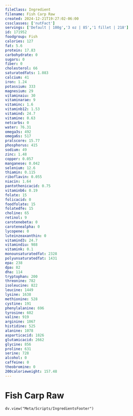 ```yaml
---
fileClass: Ingredient
filename: Fish Carp Raw
created: 2024-12-21T19:27:02-06:00
cssclasses: ['nutFact']
servings: ['Default | 100g','3 oz | 85','1 fillet | 218']
id: 171952
foodgroup: Fish
calories: 127
fat: 5.6
protein: 17.83
carbohydrate: 0
sugars: 0
fiber: 0
cholesterol: 66
saturatedfats: 1.083
calcium: 41
iron: 1.24
potassium: 333
magnesium: 29
vitaminaiu: 30
vitaminarae: 9
vitaminc: 1.6
vitaminb12: 1.53
vitamind: 24.7
vitamine: 0.63
netcarbs: 0
water: 76.31
omega3s: 492
omega6s: 517
pralscore: 15.77
phosphorus: 415
sodium: 49
zinc: 1.48
copper: 0.057
manganese: 0.042
selenium: 12.6
thiamin: 0.115
riboflavin: 0.055
niacin: 1.64
pantothenicacid: 0.75
vitaminb6: 0.19
folate: 15
folicacid: 0
foodfolate: 15
folatedfe: 15
choline: 65
retinol: 9
carotenebeta: 0
carotenealpha: 0
lycopene: 0
luteinzeaxanthin: 0
vitamind3: 24.7
vitamindiu: 988
vitamink: 0.1
monounsaturatedfat: 2328
polyunsaturatedfat: 1431
epa: 238
dpa: 82
dha: 114
tryptophan: 200
threonine: 782
isoleucine: 822
leucine: 1449
lysine: 1638
methionine: 528
cystine: 191
phenylalanine: 696
tyrosine: 602
valine: 919
arginine: 1067
histidine: 525
alanine: 1078
asparticacid: 1826
glutamicacid: 2662
glycine: 856
proline: 631
serine: 728
alcohol: 0
caffeine: 0
theobromine: 0
200calorieweight: 157.48
---
```


# Fish Carp Raw

```dataviewjs
dv.view("Meta/Scripts/IngredientsFooter")
```